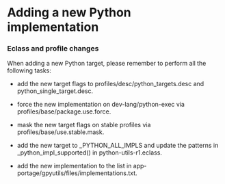 # Adding a new Python implementation

### Eclass and profile changes

When adding a new Python target, please remember to perform all the following tasks:

* add the new target flags to profiles/desc/python_targets.desc and python_single_target.desc.

* force the new implementation on dev-lang/python-exec via profiles/base/package.use.force.

* mask the new target flags on stable profiles via profiles/base/use.stable.mask.

* add the new target to _PYTHON_ALL_IMPLS and update the patterns in _python_impl_supported() in python-utils-r1.eclass.

* add the new implementation to the list in app-portage/gpyutils/files/implementations.txt.
